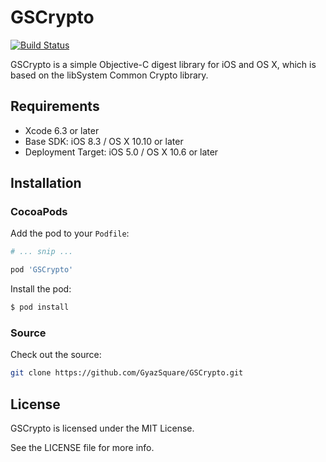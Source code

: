 GSCrypto
========
[![Build Status](https://travis-ci.org/GyazSquare/GSCrypto.svg?branch=master)](https://travis-ci.org/GyazSquare/GSCrypto)

GSCrypto is a simple Objective-C digest library for iOS and OS X, which is based on the libSystem Common Crypto library.

## Requirements

* Xcode 6.3 or later
* Base SDK: iOS 8.3 / OS X 10.10 or later
* Deployment Target: iOS 5.0 / OS X 10.6 or later

## Installation

### CocoaPods

Add the pod to your `Podfile`:

```ruby
# ... snip ...

pod 'GSCrypto'
```

Install the pod:

```sh
$ pod install
```

### Source

Check out the source:

```sh
git clone https://github.com/GyazSquare/GSCrypto.git
```

## License

GSCrypto is licensed under the MIT License.

See the LICENSE file for more info.
